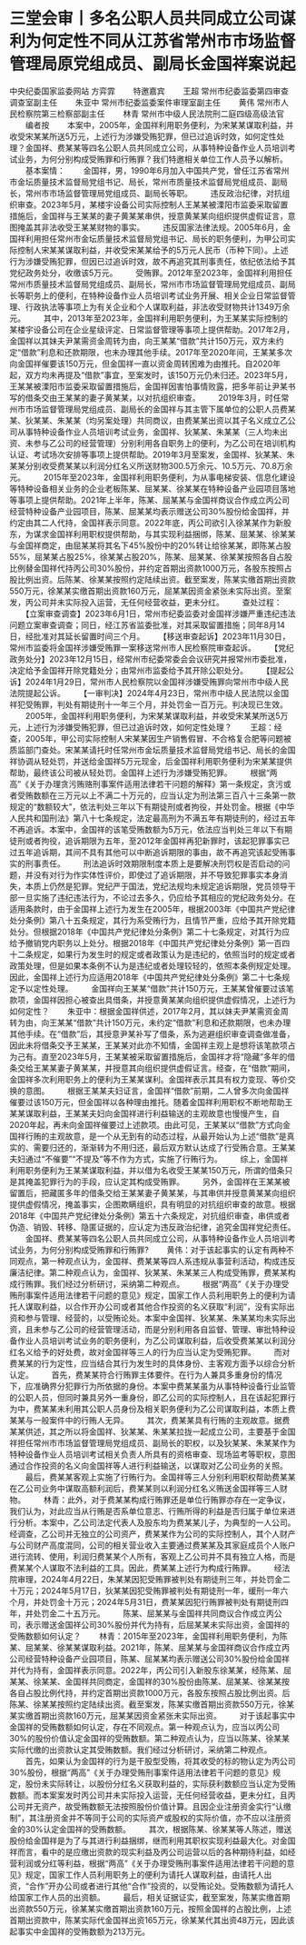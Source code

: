 # 三堂会审丨多名公职人员共同成立公司谋利为何定性不同从江苏省常州市市场监督管理局原党组成员、副局长金国祥案说起

中央纪委国家监委网站 方弈霏
　　特邀嘉宾
　　王超 常州市纪委监委第四审查调查室副主任
　　朱亚中 常州市纪委监委案件审理室副主任
　　黄伟 常州市人民检察院第三检察部副主任
　　林青 常州市中级人民法院刑二庭四级高级法官
　　编者按
　　本案中，2005年，金国祥利用职务便利，为宋某某谋取利益，并收受宋某某所送5万元，上述行为涉嫌受贿犯罪，但已过追诉时效，如何定性处理？金国祥、费某某等四名公职人员共同成立公司，从事特种设备作业人员培训考试业务，为何分别构成受贿罪和行贿罪？我们特邀相关单位工作人员予以解析。
　　基本案情：
　　金国祥，男，1990年6月加入中国共产党，曾任江苏省常州市金坛质量技术监督局党组书记、局长，常州市质量技术监督局党组成员、副局长，常州市市场监督管理局党组成员、副局长等职。
　　违反政治纪律，对抗组织审查。2023年5月，某楼宇设备公司实际控制人王某某被溧阳市监委采取留置措施后，金国祥与王某某的妻子黄某某串供，授意黄某某向组织提供虚假证言，意图掩盖其非法收受王某某财物的事实。
　　违反国家法律法规。2005年6月，金国祥利用担任常州市金坛质量技术监督局党组书记、局长的职务便利，为甲公司实际控制人宋某某谋取利益，并收受宋某某给予的5万元人民币（币种下同）。上述行为涉嫌受贿犯罪，但因已过追诉时效，故不再追究其刑事责任，依纪依法给予其党纪政务处分，收缴该5万元。
　　受贿罪。2012年至2023年，金国祥利用担任常州市质量技术监督局党组成员、副局长，常州市市场监督管理局党组成员、副局长等职务上的便利，在特种设备作业人员培训考试业务开展、相关企业日常监督管理、行政执法等事项上为有关企业和个人谋取利益，非法收受财物共计1349万余元。
　　其中，2013年至2023年，金国祥利用职务便利，为王某某实际控制的某楼宇设备公司在企业星级评定、日常监督管理等事项上提供帮助。2017年2月，金国祥以其妹夫尹某需资金周转为由，向王某某“借款”共计150万元，双方未约定“借款”利息和还款期限，也未办理其他手续。2017年至2020年间，王某某多次向金国祥催要该150万元，但金国祥一直以资金周转困难为由推托。自2020年起，双方均未再提及“借款”事宜，至案发时，该150万元仍未归还。2023年5月，王某某被溧阳市监委采取留置措施后，金国祥因害怕事情败露，把多年前让尹某书写的借条交由王某某的妻子黄某某，以对抗组织审查。
　　2019年3月，时任常州市市场监督管理局党组成员、副局长的金国祥与其主管下属单位的公职人员费某某、狄某某、朱某某（均另案处理）共同商议，由费某某出资以其子名义成立乙公司从事特种设备作业人员培训考试业务，金国祥、狄某某、朱某某（三人均未出资、未参与乙公司的经营管理）分别利用各自职务上的便利，为乙公司在培训机构认证、考试场次安排等事项上提供帮助。2019年3月至案发，金国祥、狄某某、朱某某分别收受费某某以利润分红名义所送财物300.5万余元、10.5万元、70.8万余元。
　　2015年至2023年，金国祥利用职务便利，为从事电梯安装、信息化建设等特种设备相关业务的企业老板陈某、屈某某、徐某某在特种设备产业园项目落地等事项上提供帮助。2021年上半年，陈某、屈某某与金国祥商议合作成立丙公司经营特种设备产业园项目，陈某、屈某某均表示赠送公司30%股份给金国祥，并约定由其二人代持，金国祥表示同意。2022年底，丙公司欲引入徐某某作为新股东，为谋求金国祥利用职权提供帮助，与其实现利益捆绑，陈某、屈某某、徐某某与金国祥商定，由屈某某将其名下45%股份中的20%转让给徐某某，即陈某占股55%，屈某某占股25%，徐某某占股20%，陈某、屈某某、徐某某按照各自占股比例替金国祥代持丙公司30%股份，并约定首期出资款1000万元，各股东按照占股比例出资。后陈某、徐某某按照约定陆续出资。截至案发，陈某实缴首期出资款550万元，徐某某实缴首期出资款160万元，屈某某因资金紧张未实际出资。至案发，丙公司并未实际投入运营，无任何经营收益，更未分红。
　　查处过程：
　　【立案审查调查】2023年6月1日，常州市纪委监委对金国祥涉嫌严重违纪违法问题立案审查调查；同日，经江苏省监委批准，对其采取留置措施；同年8月14日，经批准对其延长留置时间三个月。
　　【移送审查起诉】2023年11月30日，常州市监委将金国祥涉嫌受贿罪一案移送常州市人民检察院审查起诉。
　　【党纪政务处分】2023年12月15日，经常州市纪委常委会会议研究并报常州市委批准，决定给予金国祥开除党籍处分；由常州市监委给予其开除公职处分。
　　【提起公诉】2024年1月29日，常州市人民检察院以金国祥涉嫌受贿罪向常州市中级人民法院提起公诉。
　　【一审判决】2024年4月23日，常州市中级人民法院以金国祥犯受贿罪，判处有期徒刑十一年三个月，并处罚金一百万元。判决现已生效。
　　2005年，金国祥利用职务便利，为宋某某谋取利益，并收受宋某某所送5万元，上述行为涉嫌受贿犯罪，但已过追诉时效，如何定性处理？
　　王超：经查，2005年，甲公司实际控制人宋某某因生产销售假冒、不合格复合肥等问题被质监部门查处。宋某某请托时任常州市金坛质量技术监督局党组书记、局长的金国祥协调从轻处罚，并送给金国祥5万元现金，后金国祥利用职务便利为宋某某提供帮助，最终该公司被从轻处罚。金国祥上述行为涉嫌受贿犯罪。
　　根据“两高”《关于办理贪污贿赂刑事案件适用法律若干问题的解释》第一条规定，贪污或者受贿数额在三万元以上不满二十万元的，应当认定为刑法第三百八十三条第一款规定的“数额较大”，依法判处三年以下有期徒刑或者拘役，并处罚金。根据《中华人民共和国刑法》第八十七条规定，法定最高刑为不满五年有期徒刑的，经过五年不再追诉。本案中，金国祥的该笔受贿数额为5万元，依法应当判处三年以下有期徒刑或者拘役，追诉期限为五年，至2012年金国祥再犯新罪时，该起犯罪事实已过五年追诉期，其间不具有其他可以中断追诉期限的事由，故不再追究该起受贿事实的刑事责任。
　　刑法追诉时效期限制度本质上是要解决刑罚权是否启动的问题，并没有对行为作实体性评价，即使过了追诉期限，并不导致犯罪事实本身消失，本质上仍然是犯罪。党纪严于国法，党纪法规均未规定追诉期限，党员领导干部一旦实施了违纪违法行为，不论过去多久，仍应给予其相应的党纪政务处分。在适用条款时，由于金国祥上述行为发生在2005年，根据2003年《中国共产党纪律处分条例》第八十五条规定，其行为系受贿行为，且情节严重，应给予其开除党籍处分。但根据2018年《中国共产党纪律处分条例》第二十七条规定，对其行为应给予撤销党内职务以上处分。根据2018年《中国共产党纪律处分条例》第一百四十二条规定，如果行为发生时的规定或者政策认为是违纪的，依照当时的规定或者政策处理，但是如果本条例不认为是违纪或者处理较轻的，依照本条例规定处理。因此，金国祥上述行为应适用2018年《中国共产党纪律处分条例》第二十七条规定予以定性处理。
　　金国祥向王某某“借款”共计150万元，王某某曾催要过该笔款项，金国祥因担心被查出具借条，并授意黄某某向组织提供虚假情况，上述行为如何定性？
　　朱亚中：根据金国祥供述，2017年2月，其以妹夫尹某需资金周转为由，向王某某“借款”共计150万元，未约定“借款”利息和还款期限，也未办理其他手续。在“借款”后，其授意尹某补写了借条，系为逃避组织审查调查做准备，因此未将借条交予王某某，王某某对此亦不知情，金国祥主观上是想将该笔款项占为己有。直至2023年5月，王某某被采取留置措施后，金国祥才将“隐藏”多年的借条交给王某某妻子黄某某，并授意其向组织提供虚假证言。经查，在“借款”期间，金国祥多次利用职务上的便利为王某某谋利。金国祥表示其具有权力变现、等价交换的意图。
　　根据王某某夫妇证言，金国祥“借款”前期，二人曾多次向金国祥催要过该150万元，但金国祥以各种理由推托。随着金国祥利用职权不断地帮助王某某谋取利益，王某某夫妇向金国祥进行利益输送的主观故意也慢慢产生，自2020年起，再未向金国祥催要过上述款项。由此可见，王某某以“借款”方式向金国祥行贿的主观故意，是一个从无到有的动态过程，从最开始认为上述“借款”是真实的、需要归还的，渐渐转为不用归还，最后双方默认达成了行受贿合意。王某某夫妇通过“不催要”“不提及”等不作为方式，实施了行贿行为。
　　综上，金国祥利用职务便利为王某某谋取利益，并以借为名收受王某某150万元，所谓的借条只是其掩盖犯罪行为的手段，应认定其构成受贿罪。
　　另外，金国祥在王某某被留置后，把藏匿多年的借条交给王某某妻子黄某某，与其串供并授意黄某某向组织提供虚假情况，掩盖事实，企图欺瞒组织，具有明显的对抗组织审查的故意。根据2018年《中国共产党纪律处分条例》第五十六条规定，对抗组织审查，串供或者伪造、销毁、转移、隐匿证据的，应认定为违反政治纪律，追究金国祥党纪责任。
　　金国祥、费某某等四名公职人员共同成立公司，从事特种设备作业人员培训考试业务，为何分别构成受贿罪和行贿罪?
　　黄伟：对于该起事实的认定有两种不同观点，第一种观点认为，金国祥、费某某等四人系违规从事营利活动，构成违反廉洁纪律。第二种观点认为，金国祥、狄某某、朱某某三人构成受贿罪，费某某构成行贿罪。我们经过分析研讨，采纳第二种观点。
　　根据“两高”《关于办理受贿刑事案件适用法律若干问题的意见》规定，国家工作人员利用职务上的便利为请托人谋取利益，以合作开办公司或者其他合作投资的名义获取“利润”，没有实际出资和参与管理、经营的，以受贿论处。本案中金国祥、狄某某、朱某某均未实际出资，且未参与乙公司的经营管理活动，而是分别利用各自监督、管理、审批特种设备作业人员培训考试业务的职务便利，为乙公司谋取利益，后收受费某某以利润分红名义给予的好处费，故对金国祥等三人的行为应当认定为受贿犯罪。
　　而对费某某的行为定性，应当结合其行为发生时的具体身份、主客观方面予以综合分析认定。
　　首先，费某某符合行贿罪主体要件。在行为人兼具多重身份的情况下，应准确界分犯罪行为所依据的身份。本案中费某某虽为从事特种设备行业监管的公职人员，但同时兼具另外一重身份，即乙公司的实际控制人，且在该起犯罪行为中，费某某未利用其公职人员身份及相关职务便利为乙公司谋取利益，本质上费某某与一般案件中的行贿人无异。
　　其次，费某某具有行贿的主观故意。据费某某供述，其之所以将金国祥、狄某某、朱某某拉拢一起成立公司，主要基于金国祥担任常州市市场监督管理局党组成员、副局长的职权，以及狄某某、朱某某作为特种设备作业人员培训考试相关负责人所具有的资格审查、现场监考等职权，意图通过合作投资的名义向金国祥等人进行利益输送，以谋取对乙公司业务的关照。
　　最后，费某某客观上实施了行贿行为。金国祥等三人分别利用职权帮助费某某在乙公司业务中谋取高额利润后，费某某则以利润分红名义贿送金国祥等三人财物。
　　林青：此外，对于费某某构成行贿罪还是单位行贿罪亦存在一定争议，我们认为，对此应当从行贿是否系单位意志、行贿所得的利益是否归属于单位来进行分析。本案中，乙公司法定代表人及股东均为费某某儿子，为典型的一人公司。经调查，乙公司并无独立的公司资产，费某某作为公司的实际控制人，其个人财产与公司财产高度混同，公司的相关营业收入主要通过费某某及其家庭成员个人账户进行流转、使用，利润归费某某个人所有，客观上乙公司并不具有独立人格，而是费某某个人谋取不法利益的工具。因此，费某某上述行为构成行贿罪。
　　经法院审理，2024年4月22日，朱某某因犯受贿罪被判处有期徒刑三年，并处罚金二十万元；2024年5月17日，狄某某因犯受贿罪被判处有期徒刑一年，缓刑一年六个月，并处罚金十万元；2024年5月31日，费某某因犯行贿罪被判处有期徒刑四年，并处罚金二十五万元。
　　陈某、屈某某与金国祥共同商议合作成立丙公司，表示赠送金国祥公司30%股份并代为持有，后屈某某未实际出资，金国祥的受贿数额如何认定？
　　林青：2015年至2023年，金国祥利用职务便利，为陈某、屈某某、徐某某谋取利益。2021年，陈某、屈某某与金国祥商议合作成立丙公司经营特种设备产业园项目，陈某、屈某某均表示赠送公司30%股份给金国祥并代为持有，金国祥表示同意。2022年，丙公司引入新股东徐某某，经陈某、屈某某、徐某某、金国祥共同商定，金国祥的30%股份由陈某、屈某某、徐某某按各自占股比例代持，并约定首期出资款1000万元，各股东按照占股比例出资。后陈某、徐某某按照约定陆续出资。截至案发，陈某实缴首期出资款550万元，徐某某实缴首期出资款160万元，屈某某因资金紧张未实际出资。
　　对于该起事实中金国祥的受贿数额如何认定，存在不同观点。第一种观点认为，应当以丙公司30%的股份价值认定金国祥的受贿数额。第二种观点认为，应当以陈某、徐某某实际代缴的出资款认定其受贿数额。我们经过分析研讨，采纳第二种观点。
　　首先，如果认为金国祥的行为是干股型受贿，将其收受的标的物认定为丙公司30%股份，根据“两高”《关于办理受贿刑事案件适用法律若干问题的意见》规定，股份未实际转让，以股份分红名义获取利益的，实际获利数额应当认定为受贿数额。而本案案发时丙公司并未实际投入运营，无任何经营收益，更未分红，且丙公司并无资产，故受贿数额无法按照股份价值计算。且因企业注册资金实行“认缴制”，其注册资金并不等同于公司的实际资产或股权的实际价值，亦不应以注册资金的30%认定金国祥的受贿数额。
　　其次，根据陈某、徐某某等人陈述，赠送股份给金国祥是为了与其进行利益捆绑，继而利用其职权实现利益最大化。对金国祥而言，看中的是应缴出资款的现实利益及丙公司运营以后的各种期待利益，如经营利润或分红等利益，根据“两高”《关于办理受贿刑事案件适用法律若干问题的意见》规定，国家工作人员利用职务上的便利为请托人谋取利益，由请托人出资，“合作”开办公司或者进行其他“合作”投资的，以受贿论处。受贿数额为请托人给国家工作人员的出资额。
　　最后，相关证据证实，截至案发，陈某实缴首期出资款550万元，徐某某实缴首期出资款160万元，按照金国祥的占股比例，上述首期出资款中，陈某实际代金国祥出资165万元，徐某某代其出资48万元，因此该起事实中金国祥的受贿数额为213万元。